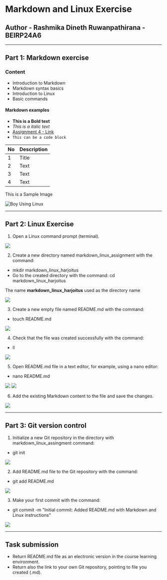# Markdown and Linux Exercise

## Author - Rashmika Dineth Ruwanpathirana - BEIRP24A6

---

## Part 1: Markdown exercise

### Content

- Introduction to Markdown
- Markdown syntax basics
- Introduction to Linux
- Basic commands

#### Markdown examples

- **This is a Bold text**
- _This is a italic text_
- [Assignment 4 - Link](https://github.com/Rashmika-Dineth/Linux/tree/main/Assignment%204)
- `This can be a code block `

| No  | Description |
| --- | ----------- |
| 1   | Title       |
| 2   | Text        |
| 3   | Text        |
| 4   | Text        |

This is a Sample Image

![Boy Using Linux](./Images/image1.jpg)

---

## Part 2: Linux Exercise

1. Open a Linux command prompt (terminal).

![](./Images/2.png)

2. Create a new directory named markdown_linux_assignment with the command:

- mkdir markdown_linux_harjoitus
- Go to the created directory with the command: cd markdown_linux_harjoitus

The name **markdown_linux_harjoitus** used as the directory name

![](./Images/3.png)

3. Create a new empty file named README.md with the command:

- touch README.md

![](./Images/4.png)

4. Check that the file was created successfully with the command:

- ll

![](./Images/5.png)

5. Open README.md file in a text editor, for example, using a nano editor:

- nano README.md

![](./Images/6.png)
![](./Images/7.png)

6. Add the existing Markdown content to the file and save the changes.

![](./Images/8.png)

---

## Part 3: Git version control

1. Initialize a new Git repository in the directory with markdown_linux_assingment command:

- git init

![](./Images/9.png)

2. Add README.md file to the Git repository with the command:

- git add README.md

![](./Images/10.png)

3. Make your first commit with the command:

- git commit -m "Initial commit: Added README.md with Markdown and Linux instructions"

![](./Images/11.png)

---

## Task submission

- Return README.md file as an electronic version in the course learning environment.
- Return also the link to your own Git repository, pointing to file you created (.md).